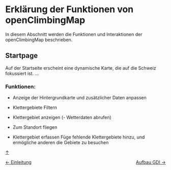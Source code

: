 # Erklärung der Funktionen von openClimbingMap

<a id="top"></a>
In diesem Abschnitt werden die Funktionen und Interaktionen der openClimbingMap beschrieben.

## Startpage

<div id="startpage"></div>
Auf der Startseite erscheint eine dynamische Karte, die auf die Schweiz fokussiert ist. ...

### Funktionen:

- Anzeige der Hintergrundkarte und zusätzlicher Daten anpassen

- Klettergebiete Filtern

- Klettergebiet anzeigen
  (- Wetterdaten abrufen)
- Zum Standort fliegen

- Klettergebiet erfassen
  Füge fehlende Klettergebiete hinzu, und ermögliche anderen die Gebiete zu besuchen

[↑](#top)

<div style="display: flex; justify-content: space-between;">
  <div>
    <a href="einleitung.html">← Einleitung</a>
  </div>
  <div>
    <a href="aufbauGDI.html">Aufbau GDI →</a>
  </div>
</div>
